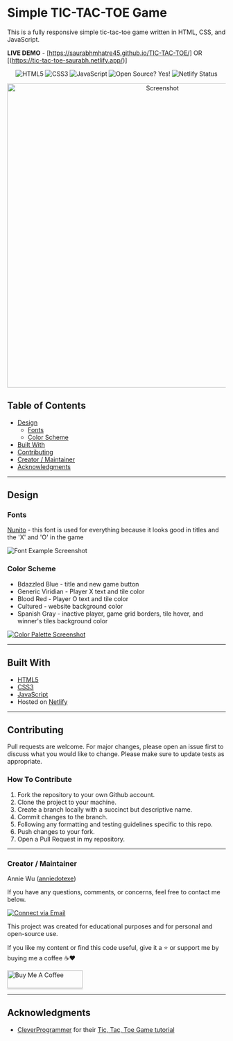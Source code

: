 # Simple TIC-TAC-TOE Game

This is a fully responsive simple tic-tac-toe game written in HTML, CSS, and JavaScript.

**LIVE DEMO** - [https://saurabhmhatre45.github.io/TIC-TAC-TOE/] OR [(https://tic-tac-toe-saurabh.netlify.app/)]

<p align="center">
    <img alt="HTML5" src="https://img.shields.io/badge/-HTML5-E44D26?style=flat&logo=html5&logoColor=white"/>
    <img alt="CSS3" src="https://img.shields.io/badge/-CSS3-2965f1?style=flat&logo=css3&logoColor=white"/>
    <img alt="JavaScript" src="https://img.shields.io/badge/-JavaScript-F0DB4F?style=flat&logo=javascript&logoColor=white"/>
    <img alt="Open Source? Yes!" src="https://badgen.net/badge/Open%20Source%20%3F/Yes%21/blue?icon=github"/>
    <img alt="Netlify Status" src="https://api.netlify.com/api/v1/badges/bc81f897-872e-4989-99ee-216a3b02569b/deploy-status"/>

</p>

<p align="center">
    <img alt="Screenshot" src="./img/preview.gif" width="700px">
</p>

## Table of Contents

- [Design](#design)
  - [Fonts](#fonts)
  - [Color Scheme](#color-scheme)
- [Built With](#built-with)
- [Contributing](#contributing)
- [Creator / Maintainer](#creator--maintainer)
- [Acknowledgments](#acknowledgments)

---

## Design

### Fonts

[Nunito](https://fonts.google.com/specimen/Nunito) - this font is used for everything because it looks good in titles and the 'X' and 'O' in the game

<img alt="Font Example Screenshot" src="./img/nunito.png">

### Color Scheme

- Bdazzled Blue - title and new game button
- Generic Viridian - Player X text and tile color
- Blood Red - Player O text and tile color
- Cultured - website background color
- Spanish Gray - inactive player, game grid borders, tile hover, and winner's tiles background color

<a href="https://coolors.co/235789-2a7f62-6b0504-f5f5f5-8f8f8f"><img alt="Color Palette Screenshot" src="./img/palette.png"></a>

---

## Built With

- [HTML5](https://www.w3schools.com/html/)
- [CSS3](https://www.w3schools.com/css/)
- [JavaScript](https://www.w3schools.com/js/DEFAULT.asp)
- Hosted on [Netlify](https://www.netlify.com/)

---

## Contributing

Pull requests are welcome. For major changes, please open an issue first to discuss what you would like to change. Please make sure to update tests as appropriate.

### How To Contribute

1. Fork the repository to your own Github account.
2. Clone the project to your machine.
3. Create a branch locally with a succinct but descriptive name.
4. Commit changes to the branch.
5. Following any formatting and testing guidelines specific to this repo.
6. Push changes to your fork.
7. Open a Pull Request in my repository.

---

### Creator / Maintainer

Annie Wu ([anniedotexe](https://github.com/anniedotexe))

If you have any questions, comments, or concerns, feel free to contact me below.

<p align="left">
  <a href="mailto:anniewu2303@gmail.com"> 
    <img alt="Connect via Email" src="https://img.shields.io/badge/Gmail-c14438?style=flat&logo=Gmail&logoColor=white" />
  </a>
</p>

This project was created for educational purposes and for personal and open-source use.

If you like my content or find this code useful, give it a :star: or support me by buying me a coffee :coffee::heart:

<a href="https://www.buymeacoffee.com/awu2303" target="_blank"><img src="https://www.buymeacoffee.com/assets/img/custom_images/orange_img.png" alt="Buy Me A Coffee" style="height: 41px !important;width: 174px !important;box-shadow: 0px 3px 2px 0px rgba(190, 190, 190, 0.5) !important;-webkit-box-shadow: 0px 3px 2px 0px rgba(190, 190, 190, 0.5) !important;" ></a>

---

## Acknowledgments

- [CleverProgrammer](https://www.cleverprogrammer.com/) for their [Tic, Tac, Toe Game tutorial](https://www.youtube.com/watch?v=VjjZ2MaX0Ts)
